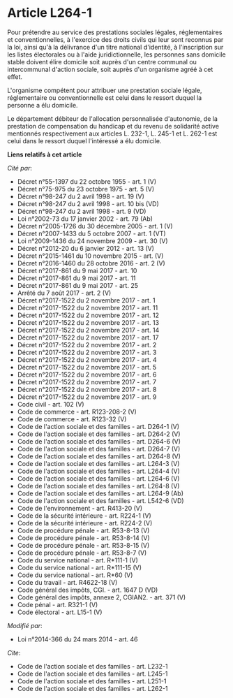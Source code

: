 # Article L264-1

Pour prétendre au service des prestations sociales légales, réglementaires et conventionnelles, à l'exercice des droits
civils qui leur sont reconnus par la loi, ainsi qu'à la délivrance d'un titre national d'identité, à l'inscription sur les
listes électorales ou à l'aide juridictionnelle, les personnes sans domicile stable doivent élire domicile soit auprès d'un
centre communal ou intercommunal d'action sociale, soit auprès d'un organisme agréé à cet effet.

L'organisme compétent pour attribuer une prestation sociale légale, réglementaire ou conventionnelle est celui dans le
ressort duquel la personne a élu domicile. 

Le département débiteur de l'allocation personnalisée d'autonomie, de la prestation de compensation du handicap et du revenu
de solidarité active mentionnés respectivement aux articles L. 232-1, L. 245-1 et L. 262-1 est celui dans le ressort duquel
l'intéressé a élu domicile.

**Liens relatifs à cet article**

_Cité par_:

  - Décret n°55-1397 du 22 octobre 1955 - art. 1 (V)
  - Décret n°75-975 du 23 octobre 1975 - art. 5 (V)
  - Décret n°98-247 du 2 avril 1998 - art. 19 (V)
  - Décret n°98-247 du 2 avril 1998 - art. 10 bis (VD)
  - Décret n°98-247 du 2 avril 1998 - art. 9 (VD)
  - Loi n°2002-73 du 17 janvier 2002 - art. 79 (Ab)
  - Décret n°2005-1726 du 30 décembre 2005 - art. 1 (V)
  - Décret n°2007-1433 du 5 octobre 2007 - art. 1 (VT)
  - Loi n°2009-1436 du 24 novembre 2009 - art. 30 (V)
  - Décret n°2012-20 du 6 janvier 2012 - art. 13 (V)
  - Décret n°2015-1461 du 10 novembre 2015 - art. (V)
  - Décret n°2016-1460 du 28 octobre 2016 - art. 2 (V)
  - Décret n°2017-861 du 9 mai 2017 - art. 10
  - Décret n°2017-861 du 9 mai 2017 - art. 11
  - Décret n°2017-861 du 9 mai 2017 - art. 25
  - Arrêté du 7 août 2017 - art. 2 (V)
  - Décret n°2017-1522 du 2 novembre 2017 - art. 1
  - Décret n°2017-1522 du 2 novembre 2017 - art. 11
  - Décret n°2017-1522 du 2 novembre 2017 - art. 12
  - Décret n°2017-1522 du 2 novembre 2017 - art. 13
  - Décret n°2017-1522 du 2 novembre 2017 - art. 14
  - Décret n°2017-1522 du 2 novembre 2017 - art. 17
  - Décret n°2017-1522 du 2 novembre 2017 - art. 2
  - Décret n°2017-1522 du 2 novembre 2017 - art. 3
  - Décret n°2017-1522 du 2 novembre 2017 - art. 4
  - Décret n°2017-1522 du 2 novembre 2017 - art. 5
  - Décret n°2017-1522 du 2 novembre 2017 - art. 6
  - Décret n°2017-1522 du 2 novembre 2017 - art. 7
  - Décret n°2017-1522 du 2 novembre 2017 - art. 8
  - Décret n°2017-1522 du 2 novembre 2017 - art. 9
  - Code civil - art. 102 (V)
  - Code de commerce - art. R123-208-2 (V)
  - Code de commerce - art. R123-32 (V)
  - Code de l'action sociale et des familles - art. D264-1 (V)
  - Code de l'action sociale et des familles - art. D264-2 (V)
  - Code de l'action sociale et des familles - art. D264-6 (V)
  - Code de l'action sociale et des familles - art. D264-7 (V)
  - Code de l'action sociale et des familles - art. D264-8 (V)
  - Code de l'action sociale et des familles - art. L264-3 (V)
  - Code de l'action sociale et des familles - art. L264-4 (V)
  - Code de l'action sociale et des familles - art. L264-6 (V)
  - Code de l'action sociale et des familles - art. L264-8 (V)
  - Code de l'action sociale et des familles - art. L264-9 (Ab)
  - Code de l'action sociale et des familles - art. L542-6 (VD)
  - Code de l'environnement - art. R413-20 (V)
  - Code de la sécurité intérieure - art. R224-1 (V)
  - Code de la sécurité intérieure - art. R224-2 (V)
  - Code de procédure pénale - art. R53-8-13 (V)
  - Code de procédure pénale - art. R53-8-14 (V)
  - Code de procédure pénale - art. R53-8-15 (V)
  - Code de procédure pénale - art. R53-8-7 (V)
  - Code du service national - art. R*111-1 (V)
  - Code du service national - art. R*111-15 (V)
  - Code du service national - art. R*60 (V)
  - Code du travail - art. R4622-18 (V)
  - Code général des impôts, CGI. - art. 1647 D (VD)
  - Code général des impôts, annexe 2, CGIAN2. - art. 371 (V)
  - Code pénal - art. R321-1 (V)
  - Code électoral - art. L15-1 (V)

_Modifié par_:

  - Loi n°2014-366 du 24 mars 2014 - art. 46

_Cite_:

  - Code de l'action sociale et des familles - art. L232-1
  - Code de l'action sociale et des familles - art. L245-1
  - Code de l'action sociale et des familles - art. L251-1
  - Code de l'action sociale et des familles - art. L262-1
